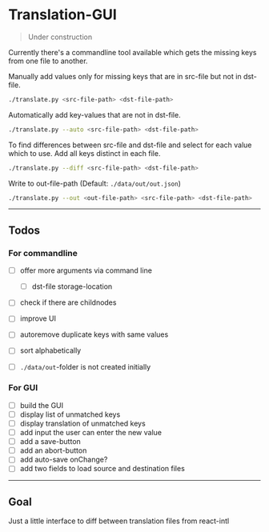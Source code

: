 # Translation-GUI

> Under construction

Currently there's a commandline tool available which gets the missing keys from one file to another.

Manually add values only for missing keys that are in src-file but not in dst-file.

```bash
./translate.py <src-file-path> <dst-file-path>
```

Automatically add key-values that are not in dst-file.

```bash
./translate.py --auto <src-file-path> <dst-file-path>
```

To find differences between src-file and dst-file and select for each value which to use.
Add all keys distinct in each file.

```bash
./translate.py --diff <src-file-path> <dst-file-path>
```

Write to out-file-path (Default: `./data/out/out.json`)

```bash
./translate.py --out <out-file-path> <src-file-path> <dst-file-path>
```

---

## Todos

### For commandline

- [ ] offer more arguments via command line
  - [ ] dst-file storage-location
- [ ] check if there are childnodes
- [ ] improve UI
- [ ] autoremove duplicate keys with same values
- [ ] sort alphabetically
- [ ] `./data/out`-folder is not created initially


### For GUI

- [  ] build the GUI
- [  ] display list of unmatched keys
- [  ] display translation of unmatched keys
- [  ] add input the user can enter the new value
- [  ] add a save-button
- [  ] add an abort-button
- [  ] add auto-save onChange?
- [  ] add two fields to load source and destination files

---

## Goal
Just a little interface to diff between translation files from react-intl
